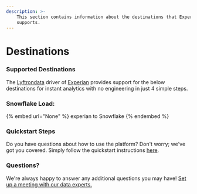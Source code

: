 ```yaml
---
description: >-
    This section contains information about the destinations that Experian
    supports.
---
```


# Destinations

### Supported Destinations

The [Lyftrondata](https://www.lyftrondata.com/) driver of [Experian](None) provides support for the below destinations for instant analytics with no engineering in just 4 simple steps.

### Snowflake Load:

{% embed url="None" %}
experian to Snowflake
{% endembed %}

### Quickstart Steps

Do you have questions about how to use the platform? Don't worry; we've got you covered. Simply follow the quickstart instructions [here](README.md).

### Questions? <a href="#questions" id="questions"></a>

We're always happy to answer any additional questions you may have! [Set up a meeting with our data experts.](https://www.lyftrondata.com/book-a-meeting/)
